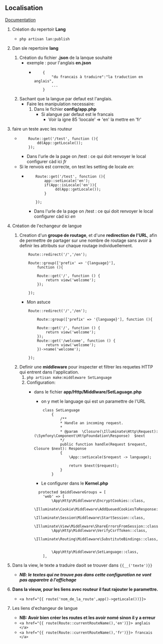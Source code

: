 ## Localisation 

[Documentation](https://laravel.com/docs/10.x/localization)

1. Création du repertoir **Lang**
    - `php artisan lan:publish`
2. Dan sle repertoire **lang**
    1. Création du fichier **.json** de la lanque souhaité 
        - exemple : pour l'anglais **en.json**
            -   ```
                    {
                        "du francais à traduire":"la traduction en anglais",
                        ...
                    }
                ```
    2. Sachant que la langue par defaut est l'anglais.
        - Faire les manipulation necessaire: 
            1. Dans le fichier **config/app.php** 
                - Si alangue par defaut est le francais 
                    - Voir la igne 85 'loocale' => 'en' la mettre en 'fr'
3. faire un teste avec les routeur 
    -   ```
            Route::get('/test', function (){
                dd(App::getLocale());
            });
        ```
        - Dans l'urle de la page on /test : ce qui doit renvoyer le local configurer càd ici *fr*
    - Si le renvois est correcte, on test les setting de locale *en*:
        -   ```
                Route::get('/test', fonction (){
                    app::setLocale('en');
                    if(App::isLocale('en')){
                         dd(App::getLocale());
                    }
                   
                }); 
            ```
            - Dans l'urle de la page on /test : ce qui doit renvoyer le local configurer càd ici *en*
 
4. Création de l'echangeur de langue
    1. Creation d'un **groupe de routage**, et d'une **redirection de l'URL**, afin de permettre de partager sur une nombre de routage sans avoir à definir les attributs sur chaque routage individuellement. 
        ```
            Route::redirect('/','/en');

            Route::group(['prefix' => '{language}'],        
                function (){

                Route::get('/', function () {
                    return view('welcome');
                });

            });
        ```
        - Mon astuce 
        ```
            Route::redirect('/','/en');

                Route::group(['prefix' => '{language}'], function (){

                Route::get('/', function () {
                    return view('welcome');
                });
                Route::get('/welcome', function () {
                    return view('welcome');
                })->name('welcome');

            });
        ```
    2. Definir une **middleware** pour inspecter et filtrer les requetes HTTP qui entrent dans l'application.
        1. `php artisan make:middleware SetLanguage`
        2. Configuration: 
            - dans le fichier **app/Http/Middlware/SetLaguage.php**
                - on y met le language qui est un paramettre de l'URL

                ```
                    class SetLanguage
                        {
                            /**
                            * Handle an incoming request.
                            *
                            * @param  \Closure(\Illuminate\Http\Request): (\Symfony\Component\HttpFoundation\Response)  $next
                            */
                            public function handle(Request $request, Closure $next): Response
                            {
                                \App::setLocale($request -> language);
                                
                                return $next($request);
                            }
                        }
                ```
                - Le configurer dans le **Kernel.php**
                ```
                  protected $middlewareGroups = [
                    'web' => [
                        \App\Http\Middleware\EncryptCookies::class,
                        \Illuminate\Cookie\Middleware\AddQueuedCookiesToResponse::class,
                        \Illuminate\Session\Middleware\StartSession::class,
                        \Illuminate\View\Middleware\ShareErrorsFromSession::class,
                        \App\Http\Middleware\VerifyCsrfToken::class,
                        \Illuminate\Routing\Middleware\SubstituteBindings::class,


                        \App\Http\Middleware\SetLanguage::class,
                    ],
                ```
5. Dans la view, le texte a traduire daoit se trouver dans `{{__('texte')}}`
    - ***NB: le textes qui ne trouve pas dans cette configuration ne vont pas apparetre à l'affichage***
6. **Dans la vieuw, pour les liens avec routeur il faut rajouter le paramettre.**
    - `<a href="{{ route('nom_de_la_route',app()->getLocale())}}>`

7. Les liens d'echangeur de langue
    - **NB: Avoir bien créer les routes et les avoir nomé sinon il y a erreur** 
    - `<a href="{{ route(Route::currentRouteName(),'en')}}> anglais </a>`
    - `<a href="{{ route(Route::currentRouteName(),'fr')}}> francais </a>`